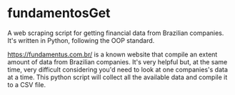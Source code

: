# fundamentosGet
A web scraping script for getting financial data from Brazilian companies. It's written in Python, following the OOP standard.


https://fundamentus.com.br/ is a known website that compile an extent amount of data from Brazilian companies. It's very helpful but, at the same time, very difficult considering you'd need to look at one companies's data at a time.
This python script will collect all the available data and compile it to a CSV file.
